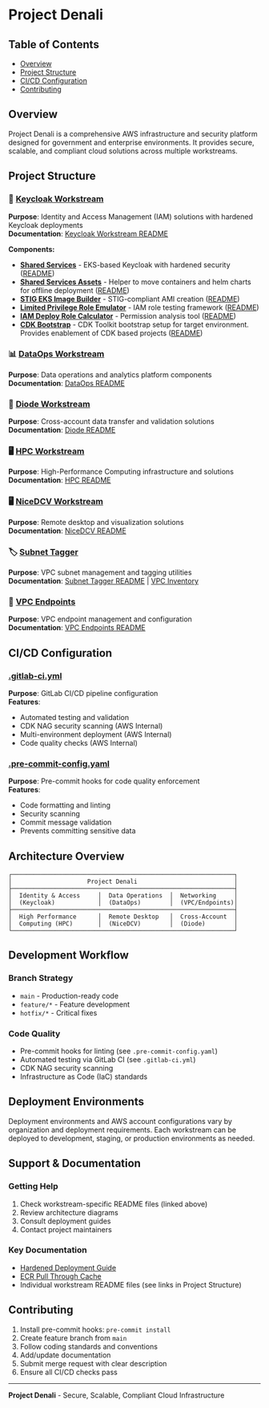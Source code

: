 <!--
(c) 2025 Amazon Web Services, Inc. All Rights Reserved.
This AWS content is subject to the terms of C2E Task Order 5502/HM047623F0080
-->

# Project Denali

## Table of Contents
- [Overview](#overview)
- [Project Structure](#project-structure)
- [CI/CD Configuration](#cicd-configuration)
- [Contributing](#contributing)

## Overview
Project Denali is a comprehensive AWS infrastructure and security platform designed for government and enterprise environments. It provides secure, scalable, and compliant cloud solutions across multiple workstreams.

## Project Structure

### 🔐 [Keycloak Workstream](./keycloak-workstream/)
**Purpose**: Identity and Access Management (IAM) solutions with hardened Keycloak deployments  
**Documentation**: [Keycloak Workstream README](./keycloak-workstream/Readme.md)

**Components:**
- **[Shared Services](./keycloak-workstream/shared-services/)** - EKS-based Keycloak with hardened security ([README](./keycloak-workstream/shared-services/README.md))
- **[Shared Services Assets](./keycloak-workstream/shared-services/)** - Helper to move containers and helm charts for offline deployment ([README](./keycloak-workstream/shared-services-assets/README.md))
- **[STIG EKS Image Builder](./keycloak-workstream/stig-eks-imagebuilder/)** - STIG-compliant AMI creation ([README](./keycloak-workstream/stig-eks-imagebuilder/README.md))
- **[Limited Privilege Role Emulator](./keycloak-workstream/limited-privilage-role-emulator/)** - IAM role testing framework ([README](./keycloak-workstream/limited-privilage-role-emulator/README.md))
- **[IAM Deploy Role Calculator](./keycloak-workstream/iam-deploy-role-calculator/)** - Permission analysis tool ([README](./keycloak-workstream/iam-deploy-role-calculator/README.md))
- **[CDK Bootstrap](./keycloak-workstream/cdk-bootstrap/)** - CDK Toolkit bootstrap setup for target environment. Provides enablement of CDK based projects ([README](./keycloak-workstream/cdk-bootstrap/README.md))

### 📊 [DataOps Workstream](./DataOps-Workstream/)
**Purpose**: Data operations and analytics platform components  
**Documentation**: [DataOps README](./DataOps-Workstream/Readme.md)

### 🔌 [Diode Workstream](./diode-workstream/)
**Purpose**: Cross-account data transfer and validation solutions  
**Documentation**: [Diode README](./diode-workstream/Readme.md)

### 🖥️ [HPC Workstream](./hpc-workstream/)
**Purpose**: High-Performance Computing infrastructure and solutions  
**Documentation**: [HPC README](./hpc-workstream/Readme.md)

### 🖥️ [NiceDCV Workstream](./NiceDCV-Workstream/)
**Purpose**: Remote desktop and visualization solutions  
**Documentation**: [NiceDCV README](./NiceDCV-Workstream/Readme.md)

### 🏷️ [Subnet Tagger](./subnet-tagger/)
**Purpose**: VPC subnet management and tagging utilities  
**Documentation**: [Subnet Tagger README](./subnet-tagger/README.md) | [VPC Inventory](./subnet-tagger/VPC-INVENTORY.md)

### 🔗 [VPC Endpoints](./vpc-endpoints/)
**Purpose**: VPC endpoint management and configuration  
**Documentation**: [VPC Endpoints README](./vpc-endpoints/README.md)

## CI/CD Configuration

### [.gitlab-ci.yml](./.gitlab-ci.yml)
**Purpose**: GitLab CI/CD pipeline configuration  
**Features**:
- Automated testing and validation
- CDK NAG security scanning (AWS Internal)
- Multi-environment deployment (AWS Internal)
- Code quality checks (AWS Internal)

### [.pre-commit-config.yaml](./.pre-commit-config.yaml)
**Purpose**: Pre-commit hooks for code quality enforcement  
**Features**:
- Code formatting and linting
- Security scanning
- Commit message validation
- Prevents committing sensitive data



## Architecture Overview

```
┌──────────────────────────────────────────────────────────────┐
│                     Project Denali                           │
├──────────────────────────────────────────────────────────────┤
│  Identity & Access     │  Data Operations  │  Networking     │
│  (Keycloak)            │  (DataOps)        │  (VPC/Endpoints)│
├──────────────────────────────────────────────────────────────┤
│  High Performance      │  Remote Desktop   │  Cross-Account  │
│  Computing (HPC)       │  (NiceDCV)        │  (Diode)        │
└──────────────────────────────────────────────────────────────┘
```

## Development Workflow

### Branch Strategy
- `main` - Production-ready code
- `feature/*` - Feature development
- `hotfix/*` - Critical fixes

### Code Quality
- Pre-commit hooks for linting (see `.pre-commit-config.yaml`)
- Automated testing via GitLab CI (see `.gitlab-ci.yml`)
- CDK NAG security scanning
- Infrastructure as Code (IaC) standards

## Deployment Environments

Deployment environments and AWS account configurations vary by organization and deployment requirements. Each workstream can be deployed to development, staging, or production environments as needed.

## Support & Documentation

### Getting Help
1. Check workstream-specific README files (linked above)
2. Review architecture diagrams
3. Consult deployment guides
4. Contact project maintainers

### Key Documentation
- [Hardened Deployment Guide](./keycloak-workstream/shared-services/HARDENED-DEPLOYMENT.md)
- [ECR Pull Through Cache](./keycloak-workstream/ECR-Cache-Discovery/ECR-PULLTHROUGH.md)
- Individual workstream README files (see links in Project Structure)

## Contributing

1. Install pre-commit hooks: `pre-commit install`
2. Create feature branch from `main`
3. Follow coding standards and conventions
4. Add/update documentation
5. Submit merge request with clear description
6. Ensure all CI/CD checks pass

---

**Project Denali** - Secure, Scalable, Compliant Cloud Infrastructure